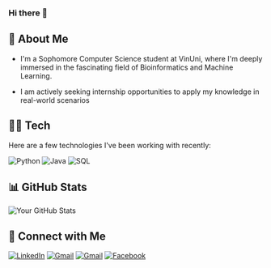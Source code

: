### Hi there 👋

<!--
**Haiiiiii/Haiiiiii** is a ✨ _special_ ✨ repository because its `README.md` (this file) appears on your GitHub profile.

Here are some ideas to get you started:

- 🔭 I’m currently working on ...
- 🌱 I’m currently learning ...
- 👯 I’m looking to collaborate on ...
- 🤔 I’m looking for help with ...
- 💬 Ask me about ...
- 📫 How to reach me: ...
- 😄 Pronouns: ...
- ⚡ Fun fact: ...
-->
## 🌱 About Me

- I'm a Sophomore Computer Science student at VinUni, where I'm deeply immersed in the fascinating field of Bioinformatics and Machine Learning.
  
- I am actively seeking internship opportunities to apply my knowledge in real-world scenarios

## 👨‍💻 Tech
Here are a few technologies I've been working with recently:

![Python](https://img.shields.io/badge/Python-3776AB?style=for-the-badge&logo=python&logoColor=white)
![Java](https://img.shields.io/badge/Java-007396?style=for-the-badge&logo=java&logoColor=white)
![SQL](https://img.shields.io/badge/SQL-4479A1?style=for-the-badge&logo=MySQL&logoColor=white)

## 📊 GitHub Stats
![Your GitHub Stats](https://github-readme-stats.vercel.app/api?username=Haiiiiii&show_icons=true)

## 🤝 Connect with Me
[![LinkedIn](https://img.shields.io/badge/LinkedIn-0077B5?style=for-the-badge&logo=linkedin&logoColor=white)](https://www.linkedin.com/in/tranlehai03/)
[![Gmail](https://img.shields.io/badge/Gmail-D14836?style=for-the-badge&logo=gmail&logoColor=white)](mailto:haitranle.contact@gmail.com)
[![Gmail](https://img.shields.io/badge/Gmail-D14836?style=for-the-badge&logo=gmail&logoColor=white)](mailto:21hai.tl@vinuni.edu.vn)
[![Facebook](https://img.shields.io/badge/Facebook-1877F2?style=for-the-badge&logo=facebook&logoColor=white)](https://www.facebook.com/hai.trann.3114)
